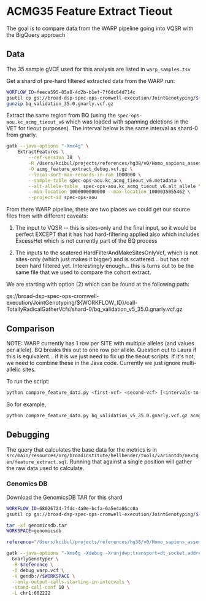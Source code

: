 # ACMG35 Feature Extract Tieout

The goal is to compare data from the WARP pipeline going into VQSR with the BigQuery approach

## Data

The 35 sample gVCF used for this analysis are listed in `warp_samples.tsv`

Get a shard of pre-hard filtered extracted data from the WARP run:

```bash
WORFLOW_ID=feeca595-85a8-4d2b-b1ef-7f6dc64d714c
gsutil cp gs://broad-dsp-spec-ops-cromwell-execution/JointGenotyping/${WORFLOW_ID}/call-TotallyRadicalGatherVcfs/shard-0/*.gnarly.vcf.gz bq_validation_35.0.gnarly.vcf.gz
gunzip bq_validation_35.0.gnarly.vcf.gz
```

Extract the same region from BQ (using the `spec-ops-aou.kc_acmg_tieout_v6` which was loaded with spanning deletions in the VET for tieout purposes).  The interval below is the same interval as shard-0 from gnarly.

```bash
gatk --java-options "-Xmx4g" \
    ExtractFeatures \
        --ref-version 38  \
        -R /Users/kcibul/projects/references/hg38/v0/Homo_sapiens_assembly38.fasta  \
        -O acmg_feature_extract_debug.vcf.gz \
        --local-sort-max-records-in-ram 1000000 \
        --sample-table spec-ops-aou.kc_acmg_tieout_v6.metadata \
        --alt-allele-table  spec-ops-aou.kc_acmg_tieout_v6.alt_allele \
        --min-location 1000000000000 --max-location 1000035055462 \
        --project-id spec-ops-aou
```

From there WARP pipeline, there are two places we could get our source files from with different caveats:


1. The input to VQSR -- this is sites-only and the final input, so it would be perfect EXCEPT that it has had hard-filtering applied also which includes ExcessHet which is not currently part of the BQ process

2. The inputs to the scatered HardFilterAndMakeSitesOnlyVcf, which is not sites-only (which just makes it bigger) and is scattered... but has not been hard filtered yet.  Interestingly enough... this is turns out to be the same file that we used to compare the cohort extract.

We are starting with option (2) which can be found at the following path:

gs://broad-dsp-spec-ops-cromwell-execution/JointGenotyping/${WORKFLOW_ID}/call-TotallyRadicalGatherVcfs/shard-0/bq_validation_v5_35.0.gnarly.vcf.gz

## Comparison

NOTE: WARP currently has 1 row per SITE with multiple alleles (and values per allele).  BQ breaks this out to one row per allele.  Question out to Laura if this is equivalent... if it is we just need to fix up the tieout scripts.  If it's not, we need to combine these in the Java code.  Currently we just ignore multi-allelic sites.

To run the script:

```bash
python compare_feature_data.py <first-vcf> <second-vcf> [<intervals-to-exclude>]
```

So for example,

```bash
python compare_feature_data.py bq_validation_v5_35.0.gnarly.vcf.gz acmg_feature_extract_debug.vcf.gz
```

## Debugging

The query that calculates the base data for the metrics is in `src/main/resources/org/broadinstitute/hellbender/tools/variantdb/nextgen/feature_extract.sql`.  Running that against a single position will gather the raw data used to calculate.

### Genomics DB

Download the GenomicsDB TAR for this shard

```bash
WORKFLOW_ID=68026724-7fdc-4a0e-bcfa-6a5e4a86cc0a
gsutil cp gs://broad-dsp-spec-ops-cromwell-execution/JointGenotyping/${WORKFLOW_ID}/call-ImportGVCFs/shard-0/attempt-2/genomicsdb.tar .

tar -xf genomicsdb.tar
WORKSPACE=genomicsdb

reference="/Users/kcibul/projects/references/hg38/v0/Homo_sapiens_assembly38.fasta"

gatk --java-options "-Xms8g -Xdebug -Xrunjdwp:transport=dt_socket,address=5005,server=y,suspend=n" \
  GnarlyGenotyper \
  -R $reference \
  -O debug_warp.vcf \
  -V gendb://$WORKSPACE \
  --only-output-calls-starting-in-intervals \
  -stand-call-conf 10 \
  -L chr1:602222
```




 



